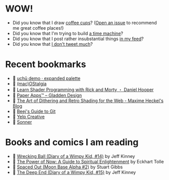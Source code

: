# WOW!

- Did you know that I draw [coffee cups](https://papercups.mamuso.net/)? ([Open an issue](https://github.com/mamuso/papercups/issues) to recommend me great coffee places!)
- Did you know that I'm trying to build [a time machine](https://github.com/mamuso/fluxcapacitor)?
- Did you know that I post rather insubstantial things [in my feed](https://feed.mamuso.net/)?
- Did you know that [I don't tweet much](https://twitter.com/mamuso)?

# Recent bookmarks

- 👀 [uchū demo · expanded palette](https://uchu.style/)
- 👀 [(mac)OStalgia](https://swallowmygraphicdesign.com/project/macostalgia)
- 👀 [Learn Shader Programming with Rick and Morty ・ Daniel Hooper](https://danielchasehooper.com/posts/code-animated-rick/)
- 👀 [Paper Apps™ – Gladden Design](https://gladdendesign.com/collections/paper-apps)
- 👀 [The Art of Dithering and Retro Shading for the Web - Maxime Heckel's Blog](https://blog.maximeheckel.com/posts/the-art-of-dithering-and-retro-shading-web/)
- 👀 [Beej's Guide to Git](https://beej.us/guide/bggit/)
- 👀 [Yelp Creative](https://www.yelp-creative.com/style-guide)
- 👀 [Sonner](https://sonner.emilkowal.ski/)


# Books and comics I am reading

- 📘 [Wrecking Ball (Diary of a Wimpy Kid, #14)](https://www.goodreads.com/book/show/44091234) by Jeff Kinney
- 📘 [The Power of Now: A Guide to Spiritual Enlightenment](https://www.goodreads.com/book/show/6512869) by Eckhart Tolle
- 📘 [Spaced Out (Moon Base Alpha #2)](https://www.goodreads.com/book/show/26022750) by Stuart Gibbs
- 📘 [The Deep End (Diary of a Wimpy Kid, #15)](https://www.goodreads.com/book/show/51468119) by Jeff Kinney

